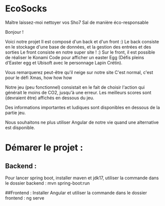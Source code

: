 # EcoSocks
Maître laissez-moi nettoyer vos Sho7 Sal de manière éco-responsable

Bonjour !

Voici notre projet
Il est composé d'un back et d'un front :)
Le back consiste en le stockage d'une base de données, et la gestion des entrées et des sorties
Le front consiste en notre super site ! :)
Sur le front, il est possible de réaliser le Konami Code pour afficher un easter Egg (Défis pleins d'Easter egg et Ubisoft avec le personnage Lapin Crétin).

Vous remarquerez peut-être qu'il neige sur notre site
C'est normal, c'est pour le défi Xmas, how how how

Notre jeu (peu fonctionnel) consistait en le fait de choisir l'action qui générait le moins de CO2, jusqu'à une erreur. Les meilleurs scores sont (devraient être) affichés en dessous du jeu.

Des informations importantes et ludiques sont disponibles en dessous de la partie jeu.

Nous souhaitons ne plus utiliser Angular de notre vie quand une alternative est disponible.

# Démarer le projet :
## Backend : 
Pour lancer spring boot, installer maven et jdk17, utiliser la commande dans le dossier backend :
mvn spring-boot:run

##Frontend :
Installer Angular et utiliser la commande dans le dossier frontend :
ng serve
